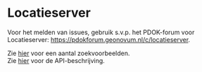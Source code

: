 # Locatieserver

Voor het melden van issues, gebruik s.v.p. het PDOK-forum voor Locatieserver: https://pdokforum.geonovum.nl/c/locatieserver.

Zie [hier](https://github.com/PDOK/locatieserver/wiki/Zoekvoorbeelden-Locatieserver) voor een aantal zoekvoorbeelden.  
Zie [hier](https://github.com/PDOK/locatieserver/wiki/API-Locatieserver) voor de API-beschrijving.
